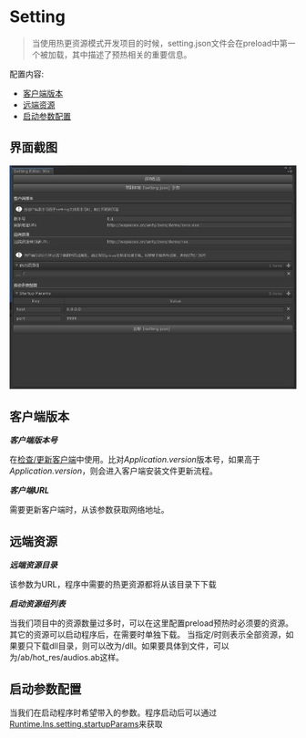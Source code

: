 # Setting

>当使用热更资源模式开发项目的时候，setting.json文件会在preload中第一个被加载，其中描述了预热相关的重要信息。

配置内容:

- [客户端版本](#客户端版本)
- [远端资源](#远端资源)
- [启动参数配置](#启动参数配置)

## 界面截图

![](Imgs/setting_editor.jpg)

## 客户端版本

***客户端版本号***

在[检查/更新客户端](Preload.md)中使用。比对*Application.version*版本号，如果高于*Application.version*，则会进入客户端安装文件更新流程。

***客户端URL***

需要更新客户端时，从该参数获取网络地址。

## 远端资源

***远端资源目录***

该参数为URL，程序中需要的热更资源都将从该目录下下载

***启动资源组列表***

当我们项目中的资源数量过多时，可以在这里配置preload预热时必须要的资源。其它的资源可以启动程序后，在需要时单独下载。
当指定/时则表示全部资源，如果要只下载dll目录，则可以改为/dll。如果要具体到文件，可以为/ab/hot_res/audios.ab这样。

## 启动参数配置

当我们在启动程序时希望带入的参数。程序启动后可以通过[Runtime.Ins.setting.startupParams]()来获取